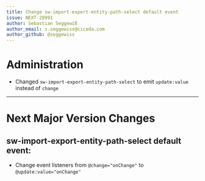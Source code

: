 ```yaml
---
title: Change sw-import-export-entity-path-select default event
issue: NEXT-28991
author: Sebastian Seggewiß
author_email: s.seggewiss@cicada.com
author_github: @seggewiss
---
```

# Administration
* Changed `sw-import-export-entity-path-select` to emit `update:value` instead of `change`
___
# Next Major Version Changes
## sw-import-export-entity-path-select default event:
* Change event listeners from `@change="onChange"` to `@update:value="onChange"`
